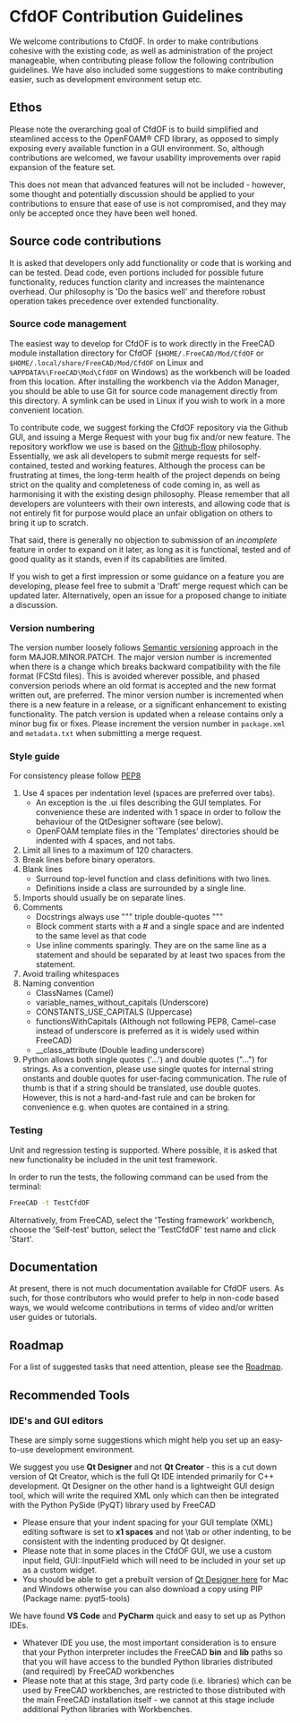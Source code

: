 # CfdOF Contribution Guidelines

We welcome contributions to CfdOF. In order to make contributions cohesive with the existing code, as well as 
administration of the project manageable, when contributing please follow the following contribution guidelines. We 
have also included some suggestions to make contributing easier, such as development environment setup etc. 


## Ethos
Please note the overarching goal of CfdOF is to build simplified and steamlined access to the OpenFOAM® CFD library, 
as opposed to simply exposing every available function in a GUI environment. So, although contributions are welcomed,
we favour usability improvements over rapid expansion of the feature set.

This does not mean that advanced features will not be included - however, some thought and potentially discussion 
should be applied to your contributions to ensure that ease of use is not compromised, and they may only be accepted
once they have been well honed.


## Source code contributions
It is asked that developers only add functionality or code that is working and can be tested. Dead code, even
portions included for possible future functionality, reduces function clarity and increases the maintenance overhead. 
Our philosophy is 'Do the basics well' and therefore robust operation takes precedence over extended functionality.

### Source code management

The easiest way to develop for CfdOF is to work directly in the FreeCAD module installation directory for CfdOF 
(`$HOME/.FreeCAD/Mod/CfdOF` or `$HOME/.local/share/FreeCAD/Mod/CfdOF` on Linux and `%APPDATA%\FreeCAD\Mod\CfdOF` on 
Windows) as the workbench will be loaded from this location. After installing the workbench via the 
Addon Manager, you should be able to use Git for source code management directly from this directory. 
A symlink can be used in Linux if you wish to work in a more convenient location.

To contribute code, we suggest forking the CfdOF repository via the Github GUI, and issuing a Merge Request with your 
bug fix and/or new feature. The repository workflow we use is based on the 
[Github-flow](http://scottchacon.com/2011/08/31/github-flow.html) philosophy.
Essentially, we ask all developers to submit merge requests for self-contained, tested and working features. 
Although the process can be frustrating at times, the long-term health of the project depends on being strict on the 
quality and completeness of code coming in, as well as harmonising it with the existing design philosophy. Please 
remember that all developers are volunteers with their own interests, and allowing code that is not entirely fit for 
purpose would place an unfair obligation on others to bring it up to scratch.

That said, there is generally no objection to submission of an _incomplete_ feature in order to expand on it later, 
as long as it is functional, tested and of good quality as it stands, even if its capabilities are limited.

If you wish to get a first impression or some guidance on a feature you are developing, please feel free to submit a
'Draft' merge request which can be updated later. Alternatively, open an issue for a proposed change to initiate a 
discussion.

### Version numbering

The version number loosely follows [Semantic versioning](https://semver.org) approach in the form MAJOR.MINOR.PATCH.
The major version number is incremented when there is a change which breaks backward compatibility with the file format
(FCStd files). This is avoided wherever possible, and phased conversion periods where an old format is accepted and the 
new format written out, are preferred. The minor version number is incremented when there is a new feature in a release,
or a significant enhancement to existing functionality. The patch version is updated when a release contains only
a minor bug fix or fixes. Please increment the version number in ```package.xml``` and ```metadata.txt``` when 
submitting a merge request.

### Style guide

For consistency please follow [PEP8](https://www.python.org/dev/peps/pep-0008/)
1. Use 4 spaces per indentation level (spaces are preferred over tabs).
   - An exception is the .ui files describing the GUI templates. For convenience these are indented with 1 space in order to follow
the behaviour of the QtDesigner software (see below).
   - OpenFOAM template files in the 'Templates' directories should be indented with 4 spaces, and not tabs. 
2. Limit all lines to a maximum of 120 characters.
3. Break lines before binary operators.
4. Blank lines 
    - Surround top-level function and class definitions with two lines.
    - Definitions inside a class are surrounded by a single line.
5. Imports should usually be on separate lines.
6. Comments
    - Docstrings always use """ triple double-quotes """
    - Block comment starts with a # and a single space and are indented to the same level as that code
    - Use inline comments sparingly. They are on the same line as a statement and should be separated by at least two
 spaces from the statement. 
7. Avoid trailing whitespaces
8. Naming convention
    - ClassNames (Camel)
    - variable_names_without_capitals (Underscore)
    - CONSTANTS_USE_CAPITALS (Uppercase)
    - functionsWithCapitals (Although not following PEP8, Camel-case instead of underscore is preferred as it is widely 
      used within FreeCAD)
    - __class_attribute (Double leading underscore)
9. Python allows both single quotes ('...') and double quotes ("...") for strings. As a convention, please use single 
   quotes for internal string onstants and double quotes for user-facing communication. The rule of thumb is that 
   if a string should be translated, use double quotes. However, this is not a hard-and-fast rule and can be broken 
   for convenience e.g. when quotes are contained in a string.
   
### Testing

Unit and regression testing is supported. Where possible, it is asked that new functionality be included
in the unit test framework.

In order to run the tests, the following command can be used from the terminal:
```bash
FreeCAD -t TestCfdOF
```
Alternatively, from FreeCAD, select the 'Testing framework' workbench, choose the 'Self-test' button,
select the 'TestCfdOF' test name and click 'Start'.


## Documentation
At present, there is not much documentation available for CfdOF users. As such, for those contributors who would prefer 
to help in non-code based ways, we would welcome contributions in terms of video and/or written user guides or 
tutorials. 


## Roadmap

For a list of suggested tasks that need attention, please see the [Roadmap](ROADMAP.md).


## Recommended Tools
### IDE's and GUI editors

These are simply some suggestions which might help you set up an easy-to-use development environment. 

We suggest you use **Qt Designer** and not **Qt Creator** - this is a cut down version of Qt Creator, which is the full 
Qt IDE intended primarily for C++ development. Qt Designer on the other hand is a lightweight GUI design tool, which 
will write the required XML only which can then be integrated with the Python PySide (PyQT) library used by FreeCAD
* Please ensure that your indent spacing for your GUI template (XML) editing software is set to **x1 spaces** and not 
  \tab or other indenting, to be consistent with the indenting produced by Qt designer.
* Please note that in some places in the CfdOF GUI, we use a custom input field, GUI::InputField which will need to be 
  included in your set up as a custom widget. 
* You should be able to get a prebuilt version of [Qt Designer here](https://build-system.fman.io/qt-designer-download) 
  for Mac and Windows otherwise you can also download a copy using PIP (Package name: pyqt5-tools)

We have found **VS Code** and **PyCharm** quick and easy to set up as Python IDEs. 
* Whatever IDE you use, the most important consideration is to ensure that your Python interpreter includes the FreeCAD 
  **bin** and **lib** paths so that you will have access to the bundled Python libraries distributed (and required) by 
  FreeCAD workbenches
* Please note that at this stage, 3rd party code (i.e. libraries) which can be used by FreeCAD workbenches, are 
  restricted to those distributed with the main FreeCAD installation itself - we cannot at this stage include additional 
  Python libraries with Workbenches. 

